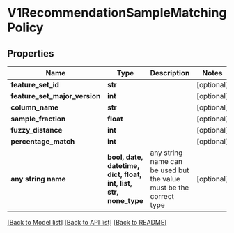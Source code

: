 # V1RecommendationSampleMatchingPolicy


## Properties
Name | Type | Description | Notes
------------ | ------------- | ------------- | -------------
**feature_set_id** | **str** |  | [optional] 
**feature_set_major_version** | **int** |  | [optional] 
**column_name** | **str** |  | [optional] 
**sample_fraction** | **float** |  | [optional] 
**fuzzy_distance** | **int** |  | [optional] 
**percentage_match** | **int** |  | [optional] 
**any string name** | **bool, date, datetime, dict, float, int, list, str, none_type** | any string name can be used but the value must be the correct type | [optional]

[[Back to Model list]](../README.md#documentation-for-models) [[Back to API list]](../README.md#documentation-for-api-endpoints) [[Back to README]](../README.md)


